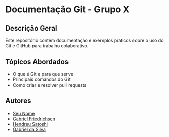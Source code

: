# Documentação Git - Grupo X

## Descrição Geral
Este repositório contém documentação e exemplos práticos sobre o uso do Git e GitHub para trabalho colaborativo.

## Tópicos Abordados
- O que é Git e para que serve
- Principais comandos do Git
- Como criar e resolver pull requests

## Autores
- [Seu Nome](https://github.com/YooDxE3)
- [Gabriel Friedrichsen](https://github.com/GHFriedrichsen)
- [Hendreu Satoshi](https://github.com/Hendreu04)
- [Gabriel da Silva](https://github.com/gabrielsf44)
